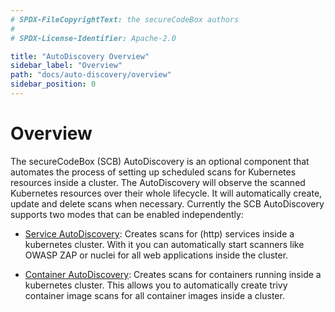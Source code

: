 ```yaml
---
# SPDX-FileCopyrightText: the secureCodeBox authors
#
# SPDX-License-Identifier: Apache-2.0

title: "AutoDiscovery Overview"
sidebar_label: "Overview"
path: "docs/auto-discovery/overview"
sidebar_position: 0
---
```


# Overview

The secureCodeBox (SCB) AutoDiscovery is an optional component that automates the process of setting up scheduled scans for Kubernetes resources inside a cluster. The AutoDiscovery will observe the scanned Kubernetes resources over their whole lifecycle. It will automatically create, update and delete scans when necessary. Currently the SCB AutoDiscovery supports two modes that can be enabled independently:

- [Service AutoDiscovery](./service-auto-discovery): Creates scans for (http) services inside a kubernetes cluster. With it you can automatically start scanners like OWASP ZAP or nuclei for all web applications inside the cluster.

- [Container AutoDiscovery](./container-auto-discovery): Creates scans for containers running inside a kubernetes cluster. This allows you to automatically create trivy container image scans for all container images inside a cluster.
